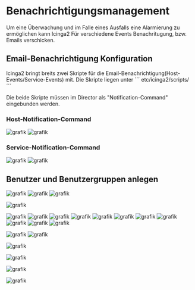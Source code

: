 # Benachrichtigungsmanagement 
Um eine Überwachung und im Falle eines Ausfalls eine Alarmierung zu ermöglichen kann Icinga2 Für verschiedene Events Benachritugung, bzw. Emails verschicken.

## Email-Benachrichtigung Konfiguration
Icinga2 bringt breits zwei Skripte für die Email-Benachrichtigung(Host-Events/Service-Events) mit.
Die Skripte liegen unter ´´´ etc/icinga2/scripts/ ´´´

Die beide Skripte müssen im Director als "Notification-Command" eingebunden werden.
### Host-Notification-Command
![grafik](https://user-images.githubusercontent.com/64025827/120031897-bc30aa80-bff9-11eb-8fab-8c178f1b0e9a.png)
![grafik](https://user-images.githubusercontent.com/64025827/120031969-d10d3e00-bff9-11eb-85d3-ac471cf97e9e.png)
### Service-Notification-Command
![grafik](https://user-images.githubusercontent.com/64025827/120032211-25182280-bffa-11eb-9f7f-6c987c022dba.png)
![grafik](https://user-images.githubusercontent.com/64025827/120032229-2d705d80-bffa-11eb-89ef-56d17790ffa1.png)

## Benutzer und Benutzergruppen anlegen
![grafik](https://user-images.githubusercontent.com/64025827/120070535-50971d80-c08b-11eb-9285-ab8f96a04484.png)
![grafik](https://user-images.githubusercontent.com/64025827/120070576-81775280-c08b-11eb-9fed-09daebb9d0b8.png)
![grafik](https://user-images.githubusercontent.com/64025827/120070681-082c2f80-c08c-11eb-858f-90402b2b0524.png)


![grafik](https://user-images.githubusercontent.com/64025827/120806027-a9146200-c546-11eb-8a1e-0c09314512dd.png)

![grafik](https://user-images.githubusercontent.com/64025827/120806924-b5e58580-c547-11eb-87cb-37c4799bdd33.png)
![grafik](https://user-images.githubusercontent.com/64025827/120807443-3c9a6280-c548-11eb-920d-da1274fdec60.png)
![grafik](https://user-images.githubusercontent.com/64025827/120812524-58543780-c54d-11eb-9a4d-1a1da5c436f3.png)
![grafik](https://user-images.githubusercontent.com/64025827/120812822-a406e100-c54d-11eb-9b55-284a4a964eb5.png)
![grafik](https://user-images.githubusercontent.com/64025827/120818579-0adac900-c553-11eb-8f1d-a2256a212dcf.png)
![grafik](https://user-images.githubusercontent.com/64025827/120819796-34e0bb00-c554-11eb-8cbf-8ea519774ff6.png)
![grafik](https://user-images.githubusercontent.com/64025827/120820930-45456580-c555-11eb-8e16-ba6cb9654673.png)
![grafik](https://user-images.githubusercontent.com/64025827/120822122-62c6ff00-c556-11eb-92d1-33812aa85a73.png)
![grafik](https://user-images.githubusercontent.com/64025827/120822133-65295900-c556-11eb-8b52-500074ccffac.png)
![grafik](https://user-images.githubusercontent.com/64025827/120822580-db2dc000-c556-11eb-8d39-07b9218dfc44.png)
![grafik](https://user-images.githubusercontent.com/64025827/120822825-18924d80-c557-11eb-88a9-d5ed71e9ffd6.png)

![grafik](https://user-images.githubusercontent.com/64025827/120826055-55137880-c55a-11eb-97f7-f6418c67dd20.png)
![grafik](https://user-images.githubusercontent.com/64025827/120891904-66688d80-c60b-11eb-91ed-0541ee7f33e2.png)

![grafik](https://user-images.githubusercontent.com/64025827/120892191-505bcc80-c60d-11eb-8680-b6283a1f1b27.png)

![grafik](https://user-images.githubusercontent.com/64025827/120892218-7c774d80-c60d-11eb-95b2-bd65168949c0.png)

![grafik](https://user-images.githubusercontent.com/64025827/120892419-7a61be80-c60e-11eb-9b07-bbbb2002364d.png)

![grafik](https://user-images.githubusercontent.com/64025827/121070743-644f2c00-c7cf-11eb-8153-f4a46ebb719e.png)
